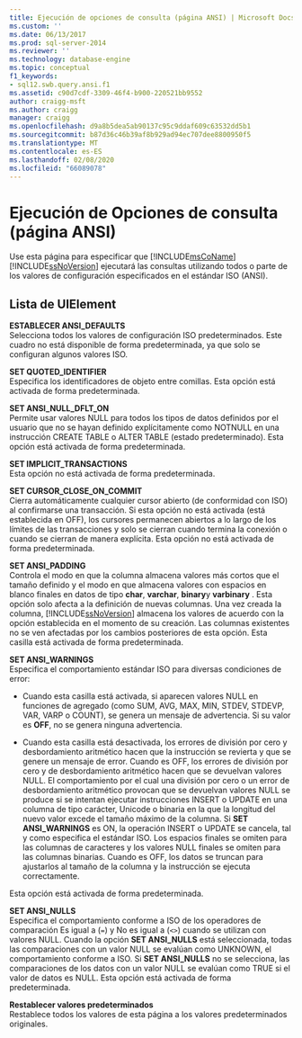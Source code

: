 ```yaml
---
title: Ejecución de opciones de consulta (página ANSI) | Microsoft Docs
ms.custom: ''
ms.date: 06/13/2017
ms.prod: sql-server-2014
ms.reviewer: ''
ms.technology: database-engine
ms.topic: conceptual
f1_keywords:
- sql12.swb.query.ansi.f1
ms.assetid: c90d7cdf-3309-46f4-b900-220521bb9552
author: craigg-msft
ms.author: craigg
manager: craigg
ms.openlocfilehash: d9a8b5dea5ab90137c95c9ddaf609c63532dd5b1
ms.sourcegitcommit: b87d36c46b39af8b929ad94ec707dee8800950f5
ms.translationtype: MT
ms.contentlocale: es-ES
ms.lasthandoff: 02/08/2020
ms.locfileid: "66089078"
---
```

# <a name="query-options-execution-ansi-page"></a>Ejecución de Opciones de consulta (página ANSI)
  Use esta página para especificar que [!INCLUDE[msCoName](../includes/msconame-md.md)] [!INCLUDE[ssNoVersion](../includes/ssnoversion-md.md)] ejecutará las consultas utilizando todos o parte de los valores de configuración especificados en el estándar ISO (ANSI).  
  
## <a name="uielement-list"></a>Lista de UIElement  
 **ESTABLECER ANSI_DEFAULTS**  
 Selecciona todos los valores de configuración ISO predeterminados. Este cuadro no está disponible de forma predeterminada, ya que solo se configuran algunos valores ISO.  
  
 **SET QUOTED_IDENTIFIER**  
 Especifica los identificadores de objeto entre comillas. Esta opción está activada de forma predeterminada.  
  
 **SET ANSI_NULL_DFLT_ON**  
 Permite usar valores NULL para todos los tipos de datos definidos por el usuario que no se hayan definido explícitamente como NOTNULL en una instrucción CREATE TABLE o ALTER TABLE (estado predeterminado). Esta opción está activada de forma predeterminada.  
  
 **SET IMPLICIT_TRANSACTIONS**  
 Esta opción no está activada de forma predeterminada.  
  
 **SET CURSOR_CLOSE_ON_COMMIT**  
 Cierra automáticamente cualquier cursor abierto (de conformidad con ISO) al confirmarse una transacción. Si esta opción no está activada (está establecida en OFF), los cursores permanecen abiertos a lo largo de los límites de las transacciones y solo se cierran cuando termina la conexión o cuando se cierran de manera explícita. Esta opción no está activada de forma predeterminada.  
  
 **SET ANSI_PADDING**  
 Controla el modo en que la columna almacena valores más cortos que el tamaño definido y el modo en que almacena valores con espacios en blanco finales en datos de tipo **char**, **varchar**, **binary**y **varbinary** . Esta opción solo afecta a la definición de nuevas columnas. Una vez creada la columna, [!INCLUDE[ssNoVersion](../includes/ssnoversion-md.md)] almacena los valores de acuerdo con la opción establecida en el momento de su creación. Las columnas existentes no se ven afectadas por los cambios posteriores de esta opción. Esta casilla está activada de forma predeterminada.  
  
 **SET ANSI_WARNINGS**  
 Especifica el comportamiento estándar ISO para diversas condiciones de error:  
  
-   Cuando esta casilla está activada, si aparecen valores NULL en funciones de agregado (como SUM, AVG, MAX, MIN, STDEV, STDEVP, VAR, VARP o COUNT), se genera un mensaje de advertencia. Si su valor es **OFF**, no se genera ninguna advertencia.  
  
-   Cuando esta casilla está desactivada, los errores de división por cero y desbordamiento aritmético hacen que la instrucción se revierta y que se genere un mensaje de error. Cuando es OFF, los errores de división por cero y de desbordamiento aritmético hacen que se devuelvan valores NULL. El comportamiento por el cual una división por cero o un error de desbordamiento aritmético provocan que se devuelvan valores NULL se produce si se intentan ejecutar instrucciones INSERT o UPDATE en una columna de tipo carácter, Unicode o binaria en la que la longitud del nuevo valor excede el tamaño máximo de la columna. Si **SET ANSI_WARNINGS** es ON, la operación INSERT o UPDATE se cancela, tal y como especifica el estándar ISO. Los espacios finales se omiten para las columnas de caracteres y los valores NULL finales se omiten para las columnas binarias. Cuando es OFF, los datos se truncan para ajustarlos al tamaño de la columna y la instrucción se ejecuta correctamente.  
  
 Esta opción está activada de forma predeterminada.  
  
 **SET ANSI_NULLS**  
 Especifica el comportamiento conforme a ISO de los operadores de comparación Es igual a (`=`) y No es igual a (`<>`) cuando se utilizan con valores NULL. Cuando la opción **SET ANSI_NULLS** está seleccionada, todas las comparaciones con un valor NULL se evalúan como UNKNOWN, el comportamiento conforme a ISO. Si **SET ANSI_NULLS** no se selecciona, las comparaciones de los datos con un valor NULL se evalúan como TRUE si el valor de datos es NULL. Esta opción está activada de forma predeterminada.  
  
 **Restablecer valores predeterminados**  
 Restablece todos los valores de esta página a los valores predeterminados originales.  
  
  
